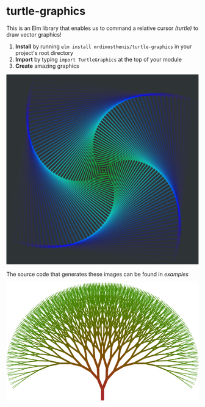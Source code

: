 # turtle-graphics

This is an Elm library that enables us to command a relative cursor *(turtle)* to draw vector graphics!

1. **Install** by running `elm install mrdimosthenis/turtle-graphics` in your project's root directory
2. **Import** by typing `import TurtleGraphics` at the top of your module
3. **Create** amazing graphics

![Square Spiral](examples/SquareSpiral.png)

The source code that generates these images can be found in *examples*

![Tree](examples/Tree.png)
